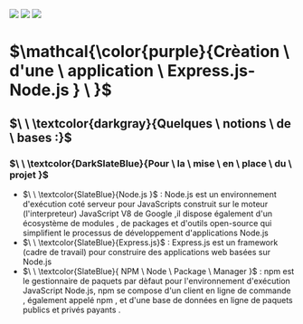 ![](https://img.shields.io/badge/Node.js_16-blueviolet?style=for-the-badge)
![](https://img.shields.io/badge/Framework_Express.js_4-yellow?style=for-the-badge)
![](https://img.shields.io/badge/NPM_-_Node_Package_Manager-blue?style=for-the-badge)
# $\mathcal{\color{purple}{Crèation \ d'une \ application \ Express.js-Node.js } \ \}$

## $\ \ \textcolor{darkgray}{Quelques \ notions \ de \ bases :}$
### $\ \ \textcolor{DarkSlateBlue}{Pour \ la \ mise \ en  \ place \ du \ projet }$


- $\ \ \textcolor{SlateBlue}{Node.js }$ : Node.js est un environnement d'exécution coté serveur pour JavaScripts construit sur le moteur (l'interpreteur) JavaScript V8 de Google ,il dispose également d'un écosystème de modules , de packages et d'outils open-source qui simplifient le processus de développement d'applications Node.js
- $\ \ \textcolor{SlateBlue}{Express.js}$ : Express.js est un framework (cadre de travail) pour construire des applications web basées sur Node.js 
- $\ \ \textcolor{SlateBlue}{ NPM \ Node \ Package \ Manager }$ : npm est le gestionnaire de paquets par dèfaut pour l'environnement d'exécution JavaScript Node.js, npm se compose d'un client en ligne de commande , également appelé npm , et d'une base de données en ligne de paquets publics et privés payants .

